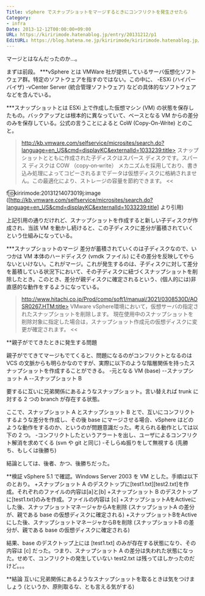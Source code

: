 ```yaml
---
Title: vSphere でスナップショットをマージするときにコンフリクトを発生させたら
Category:
- infra
Date: 2013-12-12T00:00:00+09:00
URL: https://kiririmode.hatenablog.jp/entry/20131212/p1
EditURL: https://blog.hatena.ne.jp/kiririmode/kiririmode.hatenablog.jp/atom/entry/8454420450078209539
---
```


マージとはなんだったのか…。

まずは前段。
***vSphere とは
VMWare 社が提供しているサーバ仮想化ソフトウェア群。特定のソフトウェアを指すのではない。この中に、
-ESXi (ハイパーバイザ)
-vCenter Server (統合管理ソフトウェア)
などの具体的なソフトウェアなどを含んでいる。

***スナップショットとは
ESXi 上で作成した仮想マシン (VM) の状態を保存したもの。バックアップとは根本的に異なっていて、ベースとなる VM からの差分のみを保存している。公式の言うことによると CoW (Copy-On-Write) とのこと。
>http://kb.vmware.com/selfservice/microsites/search.do?language=en_US&cmd=displayKC&externalId=1033239:title>
スナップショットとともに作成された子ディスクはスパース ディスクです。スパース ディスクは COW （copy‐on‐write） メカニズムを採用しており、書き込み処理によってコピーされるまでデータは仮想ディスクに格納されません。この最適化により、ストレージの容量を節約できます。
<<

f:id:kiririmode:20131214073019j:image
([http://kb.vmware.com/selfservice/microsites/search.do?language=en_US&cmd=displayKC&externalId=1033239:title] より引用)

上記引用の通りだけれど、スナップショットを作成すると新しい子ディスクが作成され、当該 VM を動かし続けると、この子ディスクに差分が蓄積されていくという仕組みになっている。

***スナップショットのマージ
差分が蓄積されていくのは子ディスクなので、いつかは VM 本体のハードディスク (vmdk ファイル) にその差分を反映してやらないといけない。これがマージ。これが発生するのは、子ディスクに対して差分を蓄積している状況下において、その子ディスクに紐づくスナップショットを削除したとき。このとき、差分が親ディスクに確定されるという、(個人的には)非直感的な動作をするようになっている。
>http://www.hitachi.co.jp/Prod/comp/soft1/manual/3021/0308530D/AOSR0267.HTM:title>
VMware vSphere環境において，仮想サーバの指定されたスナップショットを削除します。
現在使用中のスナップショットを削除対象に指定した場合は，スナップショット作成元の仮想ディスクに変更が確定されます。
<<

**親子がでてきたときに発生する問題

親子がでてきてマージもでてくると、問題になるのがコンフリクトとなるのは VCS の文脈からも明らかなのですが、実際に以下のような階層関係を持ったスナップショットを作成することができる。
-元となる VM (base)
--スナップショット A
--スナップショット B

要するに互いに兄弟関係にあるようなスナップショット。言い替えれば trunk に対する 2 つの branch が存在する状態。

ここで、スナップショット A とスナップショット B とで、互いにコンフリクトするような差分を作成し、その後 base にマージさせる場合、vSphere はどのような動作をするのか、というのが問題意識だった。考えられる動作としては以下の 2 つ。
-コンフリクトしたというアラートを出し、ユーザによるコンフリクト解消を求めてくる (svn や git と同じ)
-そしらぬ振りをして無視する (先勝ち、もしくは後勝ち)

結論としては、後者、かつ、後勝ちだった。

**検証
vSphere 5.1 で確認。Windows Server 2003 を VM とした。手順は以下のとおり。
+スナップショット A のデスクトップに[test1.txt][test2.txt]を作成。それぞれのファイルの内容は[a]と[b]
+スナップショット B のデスクトップに[test1.txt]のみを作成。ファイルの内容は [c]
+スナップショットAをActiveにした後、スナップショットマネージャからAを削除 (スナップショットA の差分が、親である base の仮想ディスクに確定される)
+スナップショットBをActiveにした後、スナップショットマネージャからBを削除 (スナップショットB の差分が、親である base の仮想ディスクに確定される)

結果、base のデスクトップ上には [test1.txt] のみが存在する状態になり、その内容は [c] だった。つまり、スナップショット A の差分は失われた状態になった。せめて、コンフリクトの発生していない test2.txt は残ってほしかったのだけど。。。

**結論
互いに兄弟関係にあるようなスナップショットを取るときは気をつけましょう (というか、原則取るな、とも言える気がする)
